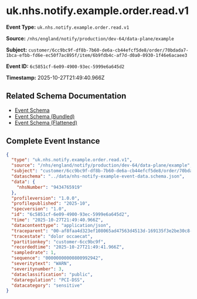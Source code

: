 # uk.nhs.notify.example.order.read.v1

**Event Type:** `uk.nhs.notify.example.order.read.v1`

**Source:** `/nhs/england/notify/production/dev-64/data-plane/example`

**Subject:** `customer/6cc9bc9f-df8b-7b60-de6a-cb44efcf5de8/order/70bdada7-1bca-efbb-fd6e-ec50f7ac895f/item/6b9fdb4c-af7d-d0a0-0930-1f46e6acaee3`

**Event ID:** `6c5851cf-6e09-4900-93ec-5999e6a645d2`

**Timestamp:** 2025-10-27T21:49:40.966Z

## Related Schema Documentation

- [Event Schema](../nhs-notify-example-event.schema.md)
- [Event Schema (Bundled)](../nhs-notify-example-event.bundle.schema.md)
- [Event Schema (Flattened)](../nhs-notify-example-event.flattened.schema.md)

## Complete Event Instance

```json
{
  "type": "uk.nhs.notify.example.order.read.v1",
  "source": "/nhs/england/notify/production/dev-64/data-plane/example",
  "subject": "customer/6cc9bc9f-df8b-7b60-de6a-cb44efcf5de8/order/70bdada7-1bca-efbb-fd6e-ec50f7ac895f/item/6b9fdb4c-af7d-d0a0-0930-1f46e6acaee3",
  "dataschema": "../data/nhs-notify-example-event-data.schema.json",
  "data": {
    "nhsNumber": "9434765919"
  },
  "profileversion": "1.0.0",
  "profilepublished": "2025-10",
  "specversion": "1.0",
  "id": "6c5851cf-6e09-4900-93ec-5999e6a645d2",
  "time": "2025-10-27T21:49:40.966Z",
  "datacontenttype": "application/json",
  "traceparent": "00-af8faa4d323ef108065ad47563d4513d-169135f3e2be30c8-01",
  "tracestate": "dolor occaecat",
  "partitionkey": "customer-6cc9bc9f",
  "recordedtime": "2025-10-27T21:49:41.966Z",
  "sampledrate": 1,
  "sequence": "00000000000800992942",
  "severitytext": "WARN",
  "severitynumber": 3,
  "dataclassification": "public",
  "dataregulation": "PCI-DSS",
  "datacategory": "sensitive"
}
```
